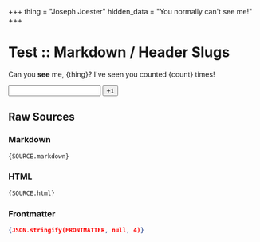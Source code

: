 +++
thing = "Joseph Joester"
hidden_data = "You normally can't see me!"
+++

<script>
    let count = 0;
    let thing = FRONTMATTER.thing;

    function on_click(event) {
        event.preventDefault();

        count += 1;
    }
</script>

<style>
    input {
        display: inline !important;
    }
</style>

# Test :: Markdown / Header Slugs

Can you **see** me, {thing}? I've seen you counted {count} times!

<input type="text" bind:value={thing} />
<button on:click={on_click}>
    +1
</button>

## Raw Sources

### Markdown

```markdown
{SOURCE.markdown}
```

### HTML

```html
{SOURCE.html}
```

### Frontmatter

```json
{JSON.stringify(FRONTMATTER, null, 4)}
```
